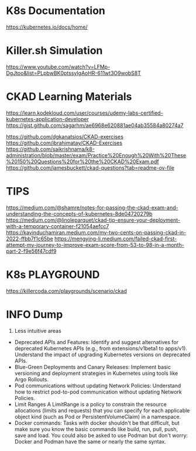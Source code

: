 # K8s Documentation

https://kubernetes.io/docs/home/

# Killer.sh Simulation

https://www.youtube.com/watch?v=LFMp-DgJtoo&list=PLpbwBK0ptssyIgAoHR-611wt3O9wobS8T

# CKAD Learning Materials

https://learn.kodekloud.com/user/courses/udemy-labs-certified-kubernetes-application-developer
https://gist.github.com/sagarhm/ae6968e620881ae04ab35584a80274a7

https://github.com/dgkanatsios/CKAD-exercises
https://github.com/ibrahimatay/CKAD-Exercises
https://github.com/saikrishnama/k8-administration/blob/master/exam/Practice%20Enough%20With%20These%20150%20Questions%20for%20the%20CKAD%20Exam.pdf
https://github.com/jamesbuckett/ckad-questions?tab=readme-ov-file

# TIPS

https://medium.com/@shamre/notes-for-passing-the-ckad-exam-and-understanding-the-concepts-of-kubernetes-8de04720279b
https://medium.com/@linoleparquet/ckad-tip-ensure-your-deployment-with-a-temporary-container-f21054aefcc7
https://kavinduchamiran.medium.com/my-two-cents-on-passing-ckad-in-2022-ffbb7f1c65be
https://mengying-li.medium.com/failed-ckad-first-attempt-my-journey-to-improve-exam-score-from-53-to-98-in-a-month-part-2-f9e56f47cdf9

# K8s PLAYGROUND

https://killercoda.com/playgrounds/scenario/ckad

# INFO Dump

1. Less intuitive areas

- Deprecated APIs and Features:
  Identify and suggest alternatives for deprecated Kubernetes APIs (e.g., from extensions/v1beta1 to apps/v1).
  Understand the impact of upgrading Kubernetes versions on deprecated APIs.
- Blue-Green Deployments and Canary Releases:
  Implement basic versioning and deployment strategies in Kubernetes using tools like Argo Rollouts.
- Pod communications without updating Network Policies:
  Understand how to restrict pod-to-pod communication without updating Network Policies.
- Limit Ranges
  A LimitRange is a policy to constrain the resource allocations (limits and requests) that you can specify for each applicable object kind (such as Pod or PersistentVolumeClaim) in a namespace.
- Docker commands:
  Tasks with docker shouldn't be that difficult, but make sure you know the basic commands like build, run, pull, push, save and load. You could also be asked to use Podman but don't worry: Docker and Podman have the same or nearly the same syntax.
